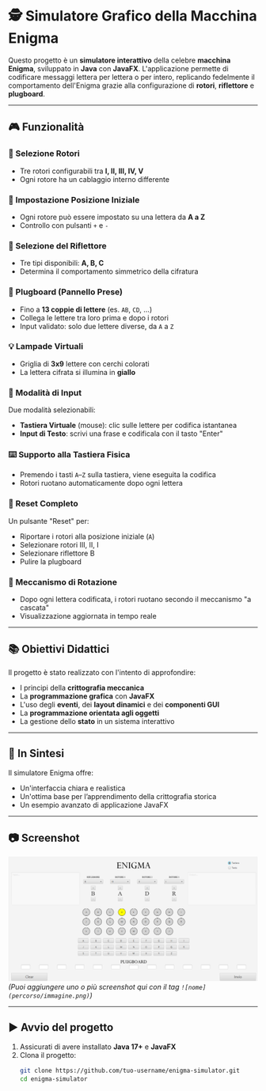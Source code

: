 # 🕵️ Simulatore Grafico della Macchina Enigma

Questo progetto è un **simulatore interattivo** della celebre **macchina Enigma**, sviluppato in **Java** con **JavaFX**. L'applicazione permette di codificare messaggi lettera per lettera o per intero, replicando fedelmente il comportamento dell'Enigma grazie alla configurazione di **rotori**, **riflettore** e **plugboard**.

---

## 🎮 Funzionalità

### 🔘 Selezione Rotori
- Tre rotori configurabili tra **I, II, III, IV, V**
- Ogni rotore ha un cablaggio interno differente

### 🔢 Impostazione Posizione Iniziale
- Ogni rotore può essere impostato su una lettera da **A a Z**
- Controllo con pulsanti `+` e `-`

### 🔁 Selezione del Riflettore
- Tre tipi disponibili: **A, B, C**
- Determina il comportamento simmetrico della cifratura

### 🔌 Plugboard (Pannello Prese)
- Fino a **13 coppie di lettere** (es. `AB`, `CD`, ...)
- Collega le lettere tra loro prima e dopo i rotori
- Input validato: solo due lettere diverse, da `A` a `Z`

### 💡 Lampade Virtuali
- Griglia di **3x9** lettere con cerchi colorati
- La lettera cifrata si illumina in **giallo**

### 🎹 Modalità di Input
Due modalità selezionabili:
- **Tastiera Virtuale** (mouse): clic sulle lettere per codifica istantanea
- **Input di Testo**: scrivi una frase e codificala con il tasto "Enter"

### ⌨️ Supporto alla Tastiera Fisica
- Premendo i tasti `A`–`Z` sulla tastiera, viene eseguita la codifica
- Rotori ruotano automaticamente dopo ogni lettera

### 🔄 Reset Completo
Un pulsante "Reset" per:
- Riportare i rotori alla posizione iniziale (`A`)
- Selezionare rotori III, II, I
- Selezionare riflettore B
- Pulire la plugboard

### 🔁 Meccanismo di Rotazione
- Dopo ogni lettera codificata, i rotori ruotano secondo il meccanismo "a cascata"
- Visualizzazione aggiornata in tempo reale

---

## 📚 Obiettivi Didattici

Il progetto è stato realizzato con l'intento di approfondire:

- I principi della **crittografia meccanica**
- La **programmazione grafica** con **JavaFX**
- L'uso degli **eventi**, dei **layout dinamici** e dei **componenti GUI**
- La **programmazione orientata agli oggetti**
- La gestione dello **stato** in un sistema interattivo

---

## 📌 In Sintesi

Il simulatore Enigma offre:

- Un'interfaccia chiara e realistica
- Un'ottima base per l’apprendimento della crittografia storica
- Un esempio avanzato di applicazione JavaFX

---

## 📷 Screenshot

![Schermata dell'interfaccia](src/main/screenshots/Enigma.png)
*(Puoi aggiungere uno o più screenshot qui con il tag `![nome](percorso/immagine.png)`)*

---

## ▶️ Avvio del progetto

1. Assicurati di avere installato **Java 17+** e **JavaFX**
2. Clona il progetto:
   ```bash
   git clone https://github.com/tuo-username/enigma-simulator.git
   cd enigma-simulator
